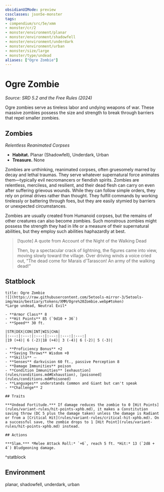```yaml
---
obsidianUIMode: preview
cssclasses: json5e-monster
tags:
- compendium/src/5e/xmm
- monster/cr/2
- monster/environment/planar
- monster/environment/shadowfell
- monster/environment/underdark
- monster/environment/urban
- monster/size/large
- monster/type/undead
aliases: ["Ogre Zombie"]
---
```

# Ogre Zombie
*Source: SRD 5.2 and the Free Rules (2024)*  

Ogre zombies serve as tireless labor and undying weapons of war. These massive zombies possess the size and strength to break through barriers that repel smaller zombies.

## Zombies

*Relentless Reanimated Corpses*

- **Habitat.** Planar (Shadowfell), Underdark, Urban  
- **Treasure.** None  

Zombies are unthinking, reanimated corpses, often gruesomely marred by decay and lethal traumas. They serve whatever supernatural force animates them—typically evil necromancers or fiendish spirits. Zombies are relentless, merciless, and resilient, and their dead flesh can carry on even after suffering grievous wounds. While they can follow simple orders, they rely on primal drives rather than thought. They fulfill commands by working tirelessly or battering through foes, but they are easily stymied by barriers or unexpected circumstances.

Zombies are usually created from Humanoid corpses, but the remains of other creatures can also become zombies. Such monstrous zombies might possess the strength they had in life or a measure of their supernatural abilities, but they employ such abilities haphazardly at best.

> [!quote] A quote from Account of the Night of the Walking Dead  
> 
> Then, by a spectacular crack of lightning, the figures came into view, moving slowly toward the village. Over driving winds a voice cried out, "The dead come for Marais d'Tarascon! An army of the walking dead!"


## Statblock

```ad-statblock
title: Ogre Zombie
![](https://raw.githubusercontent.com/5etools-mirror-3/5etools-img/main/bestiary/tokens/XMM/Ogre%20Zombie.webp#token)
*Large undead, Neutral Evil*

- **Armor Class** 8
- **Hit Points** 85 (`9d10 + 36`)
- **Speed** 30 ft.

|STR|DEX|CON|INT|WIS|CHA|
|:---:|:---:|:---:|:---:|:---:|:---:|
|19 (+4)| 6 (-2)|18 (+4)| 3 (-4)| 6 (-2)| 5 (-3)|

- **Proficiency Bonus** +2
- **Saving Throws** Wisdom +0
- **Skills** ⏤
- **Senses** darkvision 60 ft., passive Perception 8
- **Damage Immunities** poison
- **Condition Immunities** [exhaustion](rules/conditions.md#Exhaustion), [poisoned](rules/conditions.md#Poisoned)
- **Languages** understands Common and Giant but can't speak
- **Challenge** 2

## Traits

***Undead Fortitude.*** If damage reduces the zombie to 0 [Hit Points](rules/variant-rules/hit-points-xphb.md), it makes a Constitution saving throw (DC 5 plus the damage taken) unless the damage is Radiant or from a [Critical Hit](rules/variant-rules/critical-hit-xphb.md). On a successful save, the zombie drops to 1 [Hit Point](rules/variant-rules/hit-points-xphb.md) instead.

## Actions

***Slam.*** *Melee Attack Roll:* `+6`, reach 5 ft. *Hit:* 13 (`2d8 + 4`) Bludgeoning damage.
```
^statblock

## Environment

planar, shadowfell, underdark, urban
